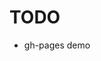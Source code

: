 TODO
=========================================================================================

* gh-pages demo
